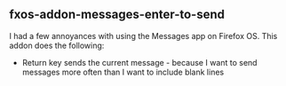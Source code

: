 fxos-addon-messages-enter-to-send
---------------------------------

I had a few annoyances with using the Messages app on Firefox OS. This addon
does the following:

* Return key sends the current message - because I want to send messages more
  often than I want to include blank lines
